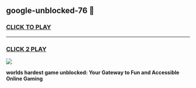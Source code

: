 
## google-unblocked-76 👋
<h3>
<a href="https://premium.freeplayer.one?title=google-unblocked-76&ref=14F">CLICK TO PLAY</a></h3>
<hr>

<h3>
<a href="https://premium.freeplayer.one?title=google-unblocked-76&ref=14F">CLICK 2 PLAY</a>
  
</h3>

<a href="https://premium.freeplayer.one?title=google-unblocked-76&ref=12F/"><img src="https://clearcache.store/games.png"></a>


**worlds hardest game unblocked: Your Gateway to Fun and Accessible Online Gaming**
